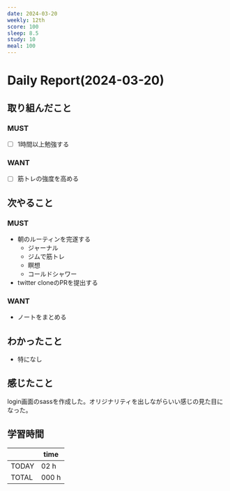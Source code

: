 ```yaml
---
date: 2024-03-20
weekly: 12th
score: 100
sleep: 8.5
study: 10
meal: 100
---
```

# Daily Report(2024-03-20)
## 取り組んだこと
### MUST  
- [ ] 1時間以上勉強する  
### WANT
- [ ] 筋トレの強度を高める
## 次やること
### MUST
- 朝のルーティンを完遂する
	- ジャーナル
	- ジムで筋トレ
	- 瞑想
	- コールドシャワー
- twitter cloneのPRを提出する
### WANT
- ノートをまとめる
## わかったこと
- 特になし
## 感じたこと
login画面のsassを作成した。オリジナリティを出しながらいい感じの見た目になった。
## 学習時間
|       | time  | 
| ----- | ----- |
| TODAY | 02 h   |
| TOTAL | 000 h |

